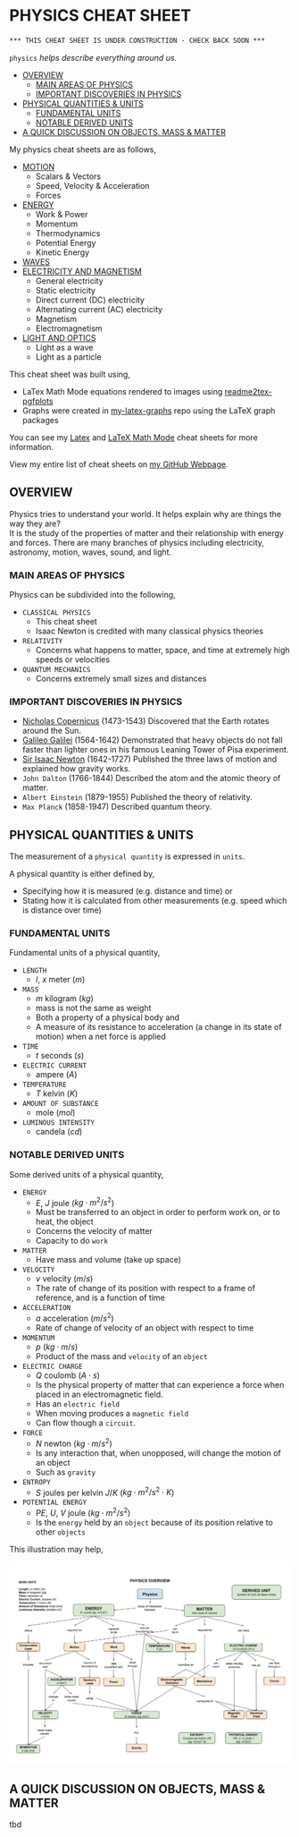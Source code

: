 # PHYSICS CHEAT SHEET

```txt
*** THIS CHEAT SHEET IS UNDER CONSTRUCTION - CHECK BACK SOON ***
```

`physics` _helps describe everything around us._

* [OVERVIEW](https://github.com/JeffDeCola/my-cheat-sheets/tree/master/other/science/physical-science/physics-cheat-sheet#overview)
  * [MAIN AREAS OF PHYSICS](https://github.com/JeffDeCola/my-cheat-sheets/tree/master/other/science/physical-science/physics-cheat-sheet#main-areas-of-physics)
  * [IMPORTANT DISCOVERIES IN PHYSICS](https://github.com/JeffDeCola/my-cheat-sheets/tree/master/other/science/physical-science/physics-cheat-sheet#important-discoveries-in-physics)
* [PHYSICAL QUANTITIES & UNITS](https://github.com/JeffDeCola/my-cheat-sheets/tree/master/other/science/physical-science/physics-cheat-sheet#physical-quantities--units)
  * [FUNDAMENTAL UNITS](https://github.com/JeffDeCola/my-cheat-sheets/tree/master/other/science/physical-science/physics-cheat-sheet#fundamental-units)
  * [NOTABLE DERIVED UNITS](https://github.com/JeffDeCola/my-cheat-sheets/tree/master/other/science/physical-science/physics-cheat-sheet#notable-derived-units)
* [A QUICK DISCUSSION ON OBJECTS, MASS & MATTER]()

My physics cheat sheets are as follows,

* [MOTION]()
  * Scalars & Vectors
  * Speed, Velocity & Acceleration
  * Forces
* [ENERGY]()
  * Work & Power
  * Momentum
  * Thermodynamics
  * Potential Energy
  * Kinetic Energy
* [WAVES]()  
* [ELECTRICITY AND MAGNETISM]()
  * General electricity
  * Static electricity
  * Direct current (DC) electricity
  * Alternating current (AC) electricity
  * Magnetism
  * Electromagnetism
* [LIGHT AND OPTICS]()
  * Light as a wave
  * Light as a particle

This cheat sheet was built using,

* LaTex Math Mode equations rendered to images using
  [readme2tex-pgfplots](https://github.com/JeffDeCola/readme2tex-pgfplots)
* Graphs were created in
  [my-latex-graphs](https://github.com/JeffDeCola/my-latex-graphs)
  repo using the LaTeX graph packages

You can see my
[Latex](https://github.com/JeffDeCola/my-cheat-sheets/tree/master/software/development/languages/latex-cheat-sheet)
and
[LaTeX Math Mode](https://github.com/JeffDeCola/my-cheat-sheets/blob/master/software/development/languages/latex-cheat-sheet/latex-math-mode.md)
cheat sheets for more information.

View my entire list of cheat sheets on
[my GitHub Webpage](https://jeffdecola.github.io/my-cheat-sheets/).

## OVERVIEW

Physics tries to understand your world.
It helps explain why are things the way they are?  
It is the study of the properties of matter and their relationship with energy
and forces. There are many branches of physics including electricity,
astronomy, motion, waves, sound, and light.

### MAIN AREAS OF PHYSICS

Physics can be subdivided into the following,

* `CLASSICAL PHYSICS`
  * This cheat sheet
  * Isaac Newton is credited with many classical physics theories
* `RELATIVITY`
  * Concerns what happens to matter, space, and time at extremely high speeds
    or velocities
* `QUANTUM MECHANICS`
  * Concerns extremely small sizes and distances

### IMPORTANT DISCOVERIES IN PHYSICS

* [Nicholas Copernicus](https://github.com/JeffDeCola/my-cheat-sheets/tree/master/other/science/earth-and-space-science/astronomy-cheat-sheet#nicolaus-copernicus-1473-1543-polish)
  (1473-1543)
  Discovered that the Earth rotates around the Sun.
* [Galileo Galilei](https://github.com/JeffDeCola/my-cheat-sheets/tree/master/other/science/earth-and-space-science/astronomy-cheat-sheet#galileo-galilei-1564-1642--italy)
  (1564-1642)
  Demonstrated that heavy objects do not fall faster than lighter
  ones in his famous Leaning Tower of Pisa experiment.
* [Sir Isaac Newton](https://github.com/JeffDeCola/my-cheat-sheets/tree/master/other/science/earth-and-space-science/astronomy-cheat-sheet#sir-issac-newton-1642-1727-english)
  (1642-1727)
  Published the three laws of motion and explained how gravity works.
* `John Dalton`
  (1766-1844)
  Described the atom and the atomic theory of matter.
* `Albert Einstein`
  (1879-1955)
  Published the theory of relativity.
* `Max Planck`
  (1858-1947)
  Described quantum theory.

## PHYSICAL QUANTITIES & UNITS

The measurement of a `physical quantity` is expressed in `units`.

 A physical quantity is either defined by,

* Specifying how it is measured (e.g. distance and time) or
* Stating how it is calculated from other measurements (e.g. speed which
  is distance over time)

### FUNDAMENTAL UNITS

Fundamental units of a physical quantity,

* `LENGTH`
  * $l$, $x$ meter ($m$)
* `MASS`
  * $m$ kilogram ($kg$)
  * mass is not the same as weight
  * Both a property of a physical body and
  * A measure of its resistance to acceleration (a change in its state of motion)
  when a net force is applied
* `TIME`
  * $t$ seconds ($s$)
* `ELECTRIC CURRENT`
  * ampere ($A$)
* `TEMPERATURE`
  * $T$ kelvin ($K$)
* `AMOUNT OF SUBSTANCE`
  * mole ($mol$)
* `LUMINOUS INTENSITY`
  * candela ($cd$)

### NOTABLE DERIVED UNITS

Some derived units of a physical quantity,

* `ENERGY`
  * $E$, $J$ joule ($kg\cdot m^2/ s^{2}$)
  * Must be transferred to an object in order to perform work on, or to heat,
    the object
  * Concerns the velocity of matter
  * Capacity to do `work`
* `MATTER`
  * Have mass and volume (take up space)
* `VELOCITY`
  * $v$ velocity $(m/s)$
  * The rate of change of its position with respect to a frame of   reference,
    and is a function of time
* `ACCELERATION`
  * $a$ acceleration $(m/s^2)$
  * Rate of change of velocity of an object with respect to time
* `MOMENTUM`
  * $p$ $(kg \cdot m/s)$
  * Product of the mass and `velocity` of an `object`
* `ELECTRIC CHARGE`
  * $Q$ coulomb ($A \cdot s$)
  * Is the physical property of matter that can experience a force
    when placed in an electromagnetic field.
  * Has an `electric field`
  * When moving produces a `magnetic field`
  * Can flow though a `circuit`.
* `FORCE`
  * $N$ newton ($kg \cdot m/s^2$)
  * Is any interaction that, when unopposed, will change the motion of an object
  * Such as `gravity`
* `ENTROPY`
  * $S$ joules per kelvin $J/K$ ($kg\cdot m^2/ s^{2}\cdot K$)
* `POTENTIAL ENERGY`
  * $PE$, $U$, $V$ joule ($kg\cdot m^2/ s^{2}$)
  * Is the `energy` held by an `object` because of its position relative
    to other `objects`

This illustration may help,

![IMAGE - physics-overview-diagram - IMAGE](../../../../docs/pics/physics-overview-diagram.jpg)

## A QUICK DISCUSSION ON OBJECTS, MASS & MATTER

tbd
